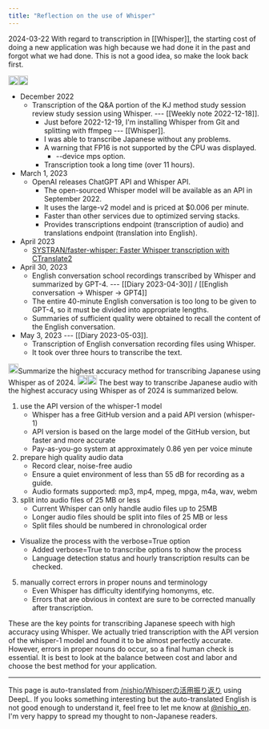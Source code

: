 ```yaml
---
title: "Reflection on the use of Whisper"
---
```


2024-03-22
With regard to transcription in [[Whisper]], the starting cost of doing a new application was high because we had done it in the past and forgot what we had done.
This is not a good idea, so make the look back first.

<img src='https://scrapbox.io/api/pages/nishio-en/claude/icon' alt='claude.icon' height="19.5"/><img src='https://scrapbox.io/api/pages/nishio-en/nishio/icon' alt='nishio.icon' height="19.5"/>
- December 2022
    - Transcription of the Q&A portion of the KJ method study session review study session using Whisper. --- [[Weekly note 2022-12-18]].
        - Just before 2022-12-19, I'm installing Whisper from Git and splitting with ffmpeg --- [[Whisper]].
        - I was able to transcribe Japanese without any problems.
        - A warning that FP16 is not supported by the CPU was displayed.
            - --device mps option.
        - Transcription took a long time (over 11 hours).
- March 1, 2023
    - OpenAI releases ChatGPT API and Whisper API.
        - The open-sourced Whisper model will be available as an API in September 2022.
        - It uses the large-v2 model and is priced at $0.006 per minute.
        - Faster than other services due to optimized serving stacks.
        - Provides transcriptions endpoint (transcription of audio) and translations endpoint (translation into English).
- April 2023
    - [SYSTRAN/faster-whisper: Faster Whisper transcription with CTranslate2](https://github.com/SYSTRAN/faster-whisper)
- April 30, 2023
    - English conversation school recordings transcribed by Whisper and summarized by GPT-4. --- [[Diary 2023-04-30]] / [[English conversation → Whisper → GPT4]]
    - The entire 40-minute English conversation is too long to be given to GPT-4, so it must be divided into appropriate lengths.
    - Summaries of sufficient quality were obtained to recall the content of the English conversation.
- May 3, 2023 --- [[Diary 2023-05-03]].
    - Transcription of English conversation recording files using Whisper.
    - It took over three hours to transcribe the text.

<img src='https://scrapbox.io/api/pages/nishio-en/nishio/icon' alt='nishio.icon' height="19.5"/>Summarize the highest accuracy method for transcribing Japanese using Whisper as of 2024.
<img src='https://scrapbox.io/api/pages/nishio-en/pplx/icon' alt='pplx.icon' height="19.5"/><img src='https://scrapbox.io/api/pages/nishio-en/Claude/icon' alt='Claude.icon' height="19.5"/>
The best way to transcribe Japanese audio with the highest accuracy using Whisper as of 2024 is summarized below.
1. use the API version of the whisper-1 model
    - Whisper has a free GitHub version and a paid API version (whisper-1)
    - API version is based on the large model of the GitHub version, but faster and more accurate
    - Pay-as-you-go system at approximately 0.86 yen per voice minute
2. prepare high quality audio data
    - Record clear, noise-free audio
    - Ensure a quiet environment of less than 55 dB for recording as a guide.
    - Audio formats supported: mp3, mp4, mpeg, mpga, m4a, wav, webm
3. split into audio files of 25 MB or less
    - Current Whisper can only handle audio files up to 25MB
    - Longer audio files should be split into files of 25 MB or less
    - Split files should be numbered in chronological order
- Visualize the process with the verbose=True option
    - Added verbose=True to transcribe options to show the process
    - Language detection status and hourly transcription results can be checked.
5. manually correct errors in proper nouns and terminology
    - Even Whisper has difficulty identifying homonyms, etc.
    - Errors that are obvious in context are sure to be corrected manually after transcription.

These are the key points for transcribing Japanese speech with high accuracy using Whisper.
We actually tried transcription with the API version of the whisper-1 model and found it to be almost perfectly accurate.
However, errors in proper nouns do occur, so a final human check is essential.
It is best to look at the balance between cost and labor and choose the best method for your application.


---
This page is auto-translated from [/nishio/Whisperの活用振り返り](https://scrapbox.io/nishio/Whisperの活用振り返り) using DeepL. If you looks something interesting but the auto-translated English is not good enough to understand it, feel free to let me know at [@nishio_en](https://twitter.com/nishio_en). I'm very happy to spread my thought to non-Japanese readers.